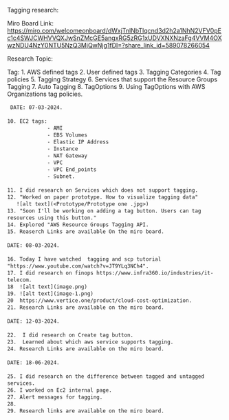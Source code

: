 
Tagging research:

Miro Board Link:  https://miro.com/welcomeonboard/dWxjTnlNbTlqcnd3d2h2a1NhN2VFV0pEc1c4SWJCWHVVQXJwSnZMcGE5angxRG5zRG1xUDVXNXNzaFg4VVM4OXwzNDU4NzY0NTU5NzQ3MjQwNjg1fDI=?share_link_id=589078266054


Research Topic:

Tag: 1. AWS defined tags
     2. User defined tags
     3. Tagging Categories
     4. Tag policies
     5. Tagging Strategy
     6. Services that support the Resource Groups Tagging 
     7. Auto Tagging
     8. TagOptions
     9. Using TagOptions with AWS Organizations tag policies.
     

     DATE: 07-03-2024.

    10. EC2 tags: 
                 - AMI 
                 - EBS Volumes
                 - Elastic IP Address
                 - Instance
                 - NAT Gateway
                 - VPC 
                 - VPC End_points 
                 - Subnet.

    11. I did research on Services which does not support tagging. 
    12. "Worked on paper prototype. How to visualize tagging data"
       ![alt text](<Prototype/Prototype one .jpg>)
    13. "Soon I'll be working on adding a tag button. Users can tag resources using this button."
    14. Explored "AWS Resource Groups Tagging API. 
    15. Reaserch Links are available On the miro board. 

    DATE: 08-03-2024.

    16. Today I have watched  tagging and scp tutorial "https://www.youtube.com/watch?v=JT9YLq3NCh4".
    17. I did research on finops https://www.infra360.io/industries/it-telecom. 
    18  ![alt text](image.png)
    19. ![alt text](image-1.png)
    20  https://www.vertice.one/product/cloud-cost-optimization. 
    21. Research Links are available on the miro board. 

    DATE: 12-03-2024.

    22.  I did research on Create tag button. 
    23.  Learned about which aws service supports tagging. 
    24. Research Links are available on the miro board. 
    
    DATE: 18-06-2024.

    25. I did research on the difference between tagged and untagged services. 
    26. I worked on Ec2 internal page. 
    27. Alert messages for tagging. 
    28.
    29. Research links are available on the miro board. 
    


